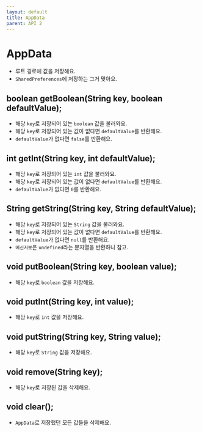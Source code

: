 ```yaml
---
layout: default
title: AppData
parent: API 2
---
```


# AppData
* 루트 경로에 값을 저장해요.
* `SharedPreferences`에 저장하는 그거 맞아요.

## boolean getBoolean(String key, boolean defaultValue);
* 해당 `key`로 저장되어 있는 `boolean` 값을 불러와요.
* 해당 `key`로 저장되어 있는 값이 없다면 `defaultValue`를 반환해요.
* `defaultValue`가 없다면 `false`를 반환해요.

## int getInt(String key, int defaultValue);
* 해당 `key`로 저장되어 있는 `int` 값을 불러와요.
* 해당 `key`로 저장되어 있는 값이 없다면 `defaultValue`를 반환해요.
* `defaultValue`가 없다면 `0`를 반환해요.

## String getString(String key, String defaultValue);
* 해당 `key`로 저장되어 있는 `String` 값을 불러와요.
* 해당 `key`로 저장되어 있는 값이 없다면 `defaultValue`를 반환해요.
* `defaultValue`가 없다면 `null`를 반환해요.
* `메신저봇`은 `undefined`라는 문자열을 반환하니 참고.

## void putBoolean(String key, boolean value);
* 해당 `key`로 `boolean` 값을 저장해요.

## void putInt(String key, int value);
* 해당 `key`로 `int` 값을 저장해요.

## void putString(String key, String value);
* 해당 `key`로 `String` 값을 저장해요.

## void remove(String key);
* 해당 `key`로 저장된 값을 삭제해요.

## void clear();
* `AppData`로 저장했던 모든 값들을 삭제해요.
